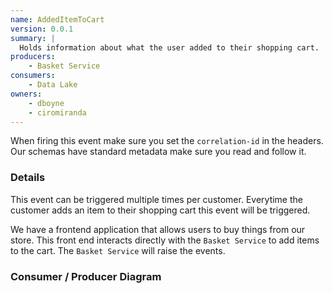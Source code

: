 ```yaml
---
name: AddedItemToCart
version: 0.0.1
summary: |
  Holds information about what the user added to their shopping cart.
producers:
    - Basket Service
consumers:
    - Data Lake
owners:
    - dboyne
    - ciromiranda
---
```


<Admonition>When firing this event make sure you set the `correlation-id` in the headers. Our schemas have standard metadata make sure you read and follow it.</Admonition>

### Details

This event can be triggered multiple times per customer. Everytime the customer adds an item to their shopping cart this event will be triggered.

We have a frontend application that allows users to buy things from our store. This front end interacts directly with the `Basket Service` to add items to the cart. The `Basket Service` will raise the events.


### Consumer / Producer Diagram

<Mermaid />

<Schema />